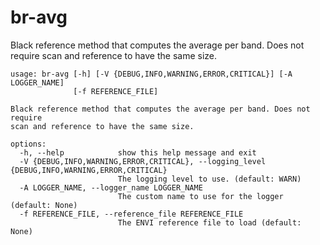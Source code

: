 # br-avg

Black reference method that computes the average per band. Does not require scan and reference to have the same size.

```
usage: br-avg [-h] [-V {DEBUG,INFO,WARNING,ERROR,CRITICAL}] [-A LOGGER_NAME]
              [-f REFERENCE_FILE]

Black reference method that computes the average per band. Does not require
scan and reference to have the same size.

options:
  -h, --help            show this help message and exit
  -V {DEBUG,INFO,WARNING,ERROR,CRITICAL}, --logging_level {DEBUG,INFO,WARNING,ERROR,CRITICAL}
                        The logging level to use. (default: WARN)
  -A LOGGER_NAME, --logger_name LOGGER_NAME
                        The custom name to use for the logger (default: None)
  -f REFERENCE_FILE, --reference_file REFERENCE_FILE
                        The ENVI reference file to load (default: None)
```
